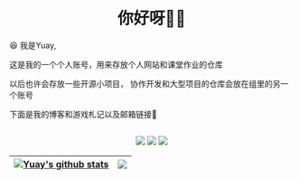 <h1 align="center">你好呀👏🏻</h1>

😆 我是Yuay,

这是我的一个个人账号，用来存放个人网站和课堂作业的仓库

以后也许会存放一些开源小项目， 协作开发和大型项目的仓库会放在组里的另一个账号

下面是我的博客和游戏札记以及邮箱链接👋

<h2 align="center"></h2>

<div align="center">

[![](https://img.shields.io/badge/-Blog-orange?style=for-the-badge&color=09B3AF&logo=blogger&logoColor=white)](https://www.yuay.ac.cn/)
[![](https://img.shields.io/badge/-GDADMN-green?style=for-the-badge&color=121D33&logo=robotframework&logoColor=white)](https://gdadmn.yuay.ac.cn/)
[![](https://img.shields.io/badge/-Email-green?style=for-the-badge&color=65C179&logo=minutemailer&logoColor=white)](mailto:yuay@yuay.ac.cn)

</div>
<div align="center">

| <a href="https://github.com/YuayYeonhi"><img align="center" src="https://github-readme-stats.vercel.app/api?username=YuayYeonhi&count_private=true&show_icons=true&hide_border=true&layout=compact&theme=buefy&hide=html" alt="Yuay's github stats" /></a> | <a href="https://github.com/YuayYeonhi"><img align="center" src="https://github-readme-stats.vercel.app/api/top-langs/?username=YuayYeonhi&layout=compact&theme=buefy&hide_border=true&hide=html&" /></a> |
| ------------- | ------------- |

</div>
